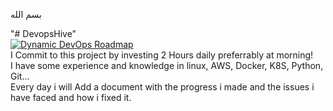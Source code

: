 بسم الله 

"# DevopsHive"   
[![Dynamic DevOps Roadmap](https://devopshive.net/badges/dynamic-devops-roadmap.svg)](https://github.com/DevOpsHiveHQ/dynamic-devops-roadmap)  
I Commit to this project by investing 2 Hours daily preferrably at morning!  
I have some experience and knowledge in linux, AWS, Docker, K8S, Python, Git...  
Every day i will Add a document with the progress i made and the issues i have faced and how i fixed it.  
